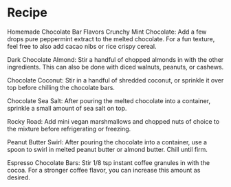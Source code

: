 # Recipe 
Homemade Chocolate Bar Flavors
Crunchy Mint Chocolate: Add a few drops pure peppermint extract to the melted chocolate. For a fun texture, feel free to also add cacao nibs or rice crispy cereal.

Dark Chocolate Almond: Stir a handful of chopped almonds in with the other ingredients. This can also be done with diced walnuts, peanuts, or cashews.

Chocolate Coconut: Stir in a handful of shredded coconut, or sprinkle it over top before chilling the chocolate bars.

Chocolate Sea Salt: After pouring the melted chocolate into a container, sprinkle a small amount of sea salt on top.

Rocky Road: Add mini vegan marshmallows and chopped nuts of choice to the mixture before refrigerating or freezing.

Peanut Butter Swirl: After pouring the chocolate into a container, use a spoon to swirl in melted peanut butter or almond butter. Chill until firm.

Espresso Chocolate Bars: Stir 1/8 tsp instant coffee granules in with the cocoa. For a stronger coffee flavor, you can increase this amount as desired.